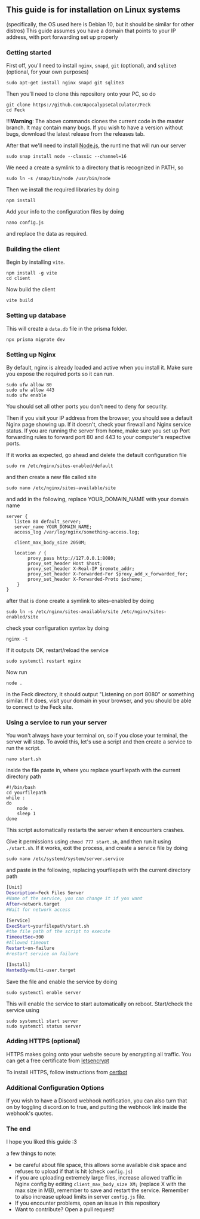 ## This guide is for installation on Linux systems
(specifically, the OS used here is Debian 10, but it should be similar for other distros)
This guide assumes you have a domain that points to your IP address, with port forwarding set up properly

### Getting started

First off, you'll need to install `nginx`, `snapd`, `git` (optional), and `sqlite3` (optional, for your own purposes)
```
sudo apt-get install nginx snapd git sqlite3
```

Then you'll need to clone this repository onto your PC, so do
```
git clone https://github.com/ApocalypseCalculator/Feck
cd Feck
```
!!!**Warning**: The above commands clones the current code in the master branch. It may contain many bugs. If you wish to have a version without bugs, download the latest release from the releases tab.


After that we'll need to install [Node.js](https://nodejs.org/en/), the runtime that will run our server
```
sudo snap install node --classic --channel=16
```
We need a create a symlink to a directory that is recognized in PATH, so
```
sudo ln -s /snap/bin/node /usr/bin/node
```
Then we install the required libraries by doing
```
npm install
```
Add your info to the configuration files by doing
```
nano config.js
```
and replace the data as required.

### Building the client

Begin by installing `vite`. 
```
npm install -g vite
cd client
```
Now build the client
```
vite build
```

### Setting up database

This will create a `data.db` file in the prisma folder.
```
npx prisma migrate dev
```


### Setting up Nginx

By default, nginx is already loaded and active when you install it. Make sure you expose the required ports so it can run. 
```
sudo ufw allow 80
sudo ufw allow 443
sudo ufw enable
```
You should set all other ports you don't need to deny for security.

Then if you visit your IP address from the browser, you should see a default Nginx page showing up. If it doesn't, check your firewall and Nginx service status.
If you are running the server from home, make sure you set up Port forwarding rules to forward port 80 and 443 to your computer's respective ports.

If it works as expected, go ahead and delete the default configuration file
```
sudo rm /etc/nginx/sites-enabled/default
```
and then create a new file called site
```
sudo nano /etc/nginx/sites-available/site
```
and add in the following, replace YOUR_DOMAIN_NAME with your domain name
```
server {
   listen 80 default_server;
   server_name YOUR_DOMAIN_NAME;
   access_log /var/log/nginx/something-access.log;

   client_max_body_size 2050M;
   
   location / {
        proxy_pass http://127.0.0.1:8080;
        proxy_set_header Host $host;
        proxy_set_header X-Real-IP $remote_addr;
        proxy_set_header X-Forwarded-For $proxy_add_x_forwarded_for;
        proxy_set_header X-Forwarded-Proto $scheme;
    }
}
```
after that is done create a symlink to sites-enabled by doing
```
sudo ln -s /etc/nginx/sites-available/site /etc/nginx/sites-enabled/site
```
check your configuration syntax by doing
```
nginx -t
```
If it outputs OK, restart/reload the service
```
sudo systemctl restart nginx
```
Now run 
```
node .
```
in the Feck directory, it should output "Listening on port 8080" or something similar. 
If it does, visit your domain in your browser, and you should be able to connect to the Feck site.

### Using a service to run your server

You won't always have your terminal on, so if you close your terminal, the server will stop. 
To avoid this, let's use a script and then create a service to run the script. 
```
nano start.sh
```
inside the file paste in, where you replace yourfilepath with the current directory path
```
#!/bin/bash
cd yourfilepath
while :
do
    node .
    sleep 1
done
```
This script automatically restarts the server when it encounters crashes.

Give it permissions using `chmod 777 start.sh`, and then run it using `./start.sh`. 
If it works, exit the process, and create a service file by doing
```
sudo nano /etc/systemd/system/server.service
```
and paste in the following, replacing yourfilepath with the current directory path
```sh
[Unit]
Description=Feck Files Server
#Name of the service, you can change it if you want
After=network.target
#Wait for network access

[Service]
ExecStart=yourfilepath/start.sh
#the file path of the script to execute
TimeoutSec=300
#Allowed timeout
Restart=on-failure
#restart service on failure

[Install]
WantedBy=multi-user.target
```
Save the file and enable the service by doing
```
sudo systemctl enable server
```
This will enable the service to start automatically on reboot. 
Start/check the service using 
```
sudo systemctl start server
sudo systemctl status server
```

### Adding HTTPS (optional)

HTTPS makes going onto your website secure by encrypting all traffic.
You can get a free certificate from [letsencrypt](https://letsencrypt.org/)

To install HTTPS, follow instructions from [certbot](https://certbot.eff.org/instructions)

### Additional Configuration Options

If you wish to have a Discord webhook notification, you can also turn that on by toggling discord.on to true, and putting the webhook link inside the
webhook's quotes. 

### The end

I hope you liked this guide :3

a few things to note: 
- be careful about file space, this allows some available disk space and refuses to upload if that is hit (check `config.js`)
- if you are uploading extremely large files, increase allowed traffic in Nginx config by editing `client_max_body_size XM;` (replace X with the max size in MB), remember to save and restart the service. Remember to also increase upload limits in server `config.js` file. 
- If you encounter problems, open an issue in this repository
- Want to contribute? Open a pull request!
